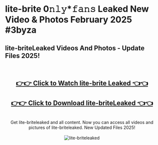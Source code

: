 # lite-brite 0𝚗𝚕𝚢*𝚏𝚊𝚗𝚜 Leaked New Video & Photos February 2025 #3byza

<h2>lite-briteLeaked Videos And Photos - Update Files 2025!</h2>
<br>
<div align="center">
<h2><a href="https://mediaupload.pro?title=lite-brite&ref=11F" rel="nofollow">👉👉 Click to Watch lite-brite Leaked 👈👈</a></h2>
<h2><a href="https://mediaupload.pro?title=lite-brite&ref=11F" rel="nofollow">👉👉 Click to Download lite-briteLeaked 👈👈</a></h2>
<br>
Get lite-briteleaked and all content. Now you can access all videos and pictures of lite-briteleaked. New Updated Files 2025!
<br>
<br>
<a href="https://mediaupload.pro?title=lite-brite&ref=11F" rel="nofollow" data-target="animated-image.originalLink"><img src="https://i.ibb.co/Gkj2r4b/banner.png" alt="lite-briteleaked" style="max-width: 100%; display: inline-block;" data-target="animated-image.originalImage"></a>
</div>
<br>

